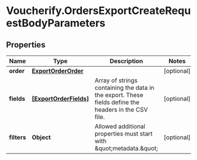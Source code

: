 # Voucherify.OrdersExportCreateRequestBodyParameters

## Properties

Name | Type | Description | Notes
------------ | ------------- | ------------- | -------------
**order** | [**ExportOrderOrder**](ExportOrderOrder.md) |  | [optional] 
**fields** | [**[ExportOrderFields]**](ExportOrderFields.md) | Array of strings containing the data in the export. These fields define the headers in the CSV file. | [optional] 
**filters** | **Object** | Allowed additional properties must start with \&quot;metadata.\&quot; | [optional] 


